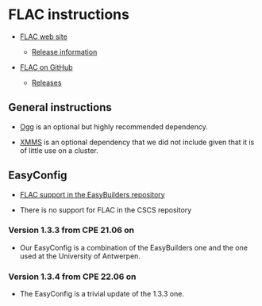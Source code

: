 # FLAC instructions

  * [FLAC web site](https://xiph.org/flac/)

      * [Release information](https://ftp.osuosl.org/pub/xiph/releases/flac/)

  * [FLAC on GitHub](https://github.com/xiph/flac)

      * [Releases](https://github.com/xiph/flac/releases)


## General instructions

  * [Ogg](https://www.xiph.org/ogg/) is an optional but highly recommended dependency.

  * [XMMS](http://www.xmms.org/) is an optional dependency that we did not include
    given that it is of little use on a cluster.

## EasyConfig

  * [FLAC support in the EasyBuilders repository](https://github.com/easybuilders/easybuild-easyconfigs/tree/develop/easybuild/easyconfigs/f/FLAC)

  * There is no support for FLAC in the CSCS repository


### Version 1.3.3 from CPE 21.06 on

  * Our EasyConfig is a combination of the EasyBuilders one and the one used
    at the University of Antwerpen.

### Version 1.3.4 from CPE 22.06 on

  * The EasyConfig is a trivial update of the 1.3.3 one.

